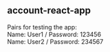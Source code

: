 ## account-react-app
Pairs for testing the app:\
Name: User1 / Password: 123456\
Name: User2 / Password: 234567